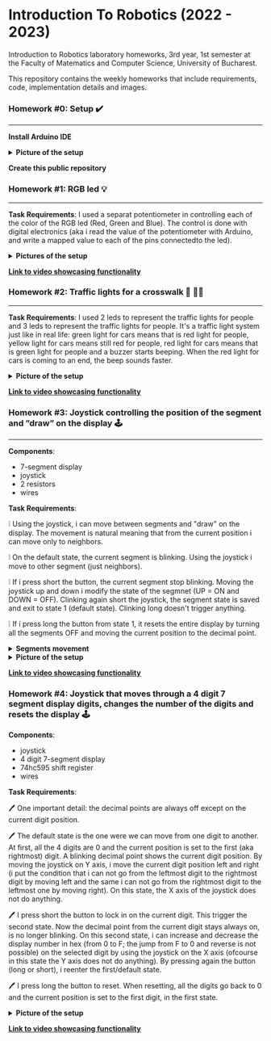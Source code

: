 # Introduction To Robotics (2022 - 2023)

Introduction to Robotics laboratory homeworks, 3rd year, 1st semester at the Faculty of Matematics and Computer Science, University of Bucharest. 

This repository contains the weekly homeworks that include requirements, code, implementation details and images.

### Homework #0: Setup :heavy_check_mark:
---
**Install Arduino IDE** 

<details><summary><b>Picture of the setup</b></summary>
  
![arduino_dovada](https://user-images.githubusercontent.com/86727047/196508227-7b9e3b06-2112-4c6b-9854-d9cc0251f7e2.png)

</details>

**Create this public repository** 


### Homework #1: RGB led :bulb:
---
**Task Requirements**: I used a separat potentiometer in controlling each of the color of the RGB led (Red, Green and Blue).  The control is done with digital electronics (aka i read the value of the potentiometer with Arduino, and write a mapped value to each of the pins connectedto the led).

 <details><summary><b>Pictures of the setup</b></summary>

![Image 1](https://user-images.githubusercontent.com/86727047/197394418-cf18ab85-059f-4382-b20b-33862efd86c1.jpeg)

![Image 2](https://user-images.githubusercontent.com/86727047/197394420-4530214e-3be1-496f-8828-5c7365cf365f.jpeg)

![Image 3](https://user-images.githubusercontent.com/86727047/197394422-fb8d6c88-c8db-495f-85a5-aa05c544ec3d.jpeg)
  
</details>

[**Link to video showcasing functionality**](https://www.youtube.com/watch?v=hZ9irYRZ2V8)


### Homework #2: Traffic lights for a crosswalk  :vertical_traffic_light: :walking_woman:
---
**Task Requirements**: I used 2 leds to represent the traffic lights for people and 3 leds to represent the traffic lights for people. It's a traffic light system just like in real life: green light for cars means that is red light for people, yellow light for cars means still red for people, red light for cars means that is green light for people and a buzzer starts beeping. When the red light for cars is coming to an end, the beep sounds faster.

 <details><summary><b>Picture of the setup </b></summary>

![Image 1 - homework #2](https://user-images.githubusercontent.com/86727047/198901921-0ccbec14-cc9d-4096-bfeb-3ef67727b48d.jpg)

![Image 2 - homework #2](https://user-images.githubusercontent.com/86727047/198901962-27a5a459-eb9a-46f8-b34f-b7c88d17d208.jpg)

</details>

[**Link to video showcasing functionality**](https://www.youtube.com/watch?v=JYlwsl6Z6BY)


### Homework #3: Joystick controlling the position of the segment and ”draw” on the display :joystick:
---
**Components**:
- 7-segment display
- joystick
- 2 resistors
- wires

**Task Requirements**: 

:grey_exclamation: Using the joystick, i can move between segments and "draw" on the display. The movement is natural meaning that from the current position i can move only to neighbors. 

:grey_exclamation: On the default state, the current segment is blinking. Using the joystick i move to other segment (just neighbors). 

:grey_exclamation: If i press short the button, the current segment stop blinking. Moving the joystick up and down i modify the state of the segmnet (UP = ON and DOWN = OFF). Clinking again short the joystick, the segment state is saved and exit to state 1 (default state). Clinking long doesn't trigger anything.

:grey_exclamation: If i press long the button from state 1, it resets the entire display by turning all the segments OFF and moving the current position to the decimal point.

<details><summary><b> Segments movement </b></summary>
  
|CURRENT SEGMNET| UP| DOWN| LEFT| RIGHT|
| ----| ---- | ---- | ---|----|
| a| a| g| f| b|
| b| a| g| f| b|
| c| g| d| e| dp|
| d| g| d| e| c|
| e| g| d| e| c|
| f| a| g| f| b|
| g| a| d| g| g|
| dp| dp| dp| c| dp|

</details> 


<details><summary><b>Picture of the setup </b></summary>

![Image 1](https://user-images.githubusercontent.com/86727047/201165885-803338be-4dea-424f-987d-18898eb74f41.jpg)

![Image 2](https://user-images.githubusercontent.com/86727047/201165522-3fd1a30c-d08f-4acc-ada5-c0c0cdd25d9b.jpg)

![Image 3](https://user-images.githubusercontent.com/86727047/201165856-08c59a6b-9c90-422b-bac6-ec947bea1804.jpg)

</details>  

[**Link to video showcasing functionality**](https://www.youtube.com/watch?v=QNXynbl0U4Y)

### Homework #4: Joystick that moves through a 4 digit 7 segment display digits, changes the number of the digits and resets the display :joystick:

**Components**:
- joystick
- 4 digit 7-segment display
- 74hc595 shift register
- wires
 
**Task Requirements**: 

:pen: One important detail: the decimal points are always off except on the current digit position.

:pen: The default state is the one were we can move from one digit to another. At first, all the 4 digits are 0 and the current position is set to the first (aka rightmost) digit. A blinking decimal point shows the current digit position. By moving the joystick on Y axis, i move the current digit position left and right (i put the condition that i can not go from the leftmost digit to the rightmost digit by moving left and the same i can not go from the rightmost digit to the leftmost one by moving right). On this state, the X axis of the joystick does not do anything. 

:pen: I press short the button to lock in on the current digit. This trigger the second state. Now the decimal point from the current digit stays always on, is no longer blinking. On this second state, i can increase and decrease the display number in hex (from 0 to F; the jump from F to 0 and reverse is not possible) on the selected digit by using the joystick on the X axis (ofcourse in this state the Y axis does not do anything). By pressing again the button (long or short), i reenter the first/default state.

:pen: I press long the button to reset. When resetting, all the digits go back to 0 and the current position is set to the first digit, in the first state.

<details><summary><b>Picture of the setup </b></summary>

![WhatsApp Image 2022-11-17 at 20 06 22](https://user-images.githubusercontent.com/86727047/202525635-598cc224-4541-43ff-bf13-6590389cb3e2.jpeg)

![WhatsApp Image 2022-11-17 at 20 06 23 (1)](https://user-images.githubusercontent.com/86727047/202525650-fa4b8766-0bad-4719-a726-be814514943b.jpeg)

</details>  

[**Link to video showcasing functionality**](https://www.youtube.com/watch?v=TL89IkrLTlU)





